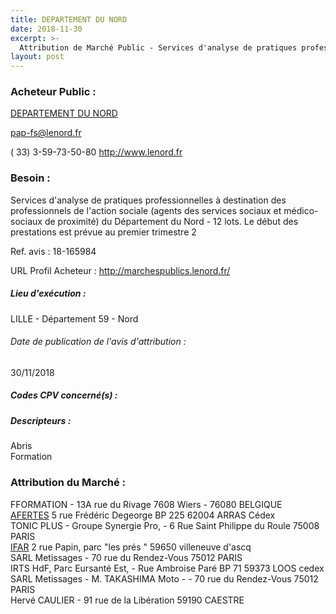 ```yaml
---
title: DEPARTEMENT DU NORD
date: 2018-11-30
excerpt: >-
  Attribution de Marché Public - Services d'analyse de pratiques professionnelles à destination des professionnels de l'action sociale (agents des services sociaux et médico-sociaux de proximité) du Département du Nord - 12
layout: post
---
```


### Acheteur Public : 
<a href="/acheteur-137/siren-225900018"> DEPARTEMENT DU NORD</a><br/>



pap-fs@lenord.fr

( 33) 3-59-73-50-80
http://www.lenord.fr
### Besoin :

Services d'analyse de pratiques professionnelles à destination des professionnels de l'action sociale (agents des services sociaux et médico-sociaux de proximité) du Département du Nord - 12 lots. Le début des prestations est prévue au premier trimestre 2

Ref. avis : 18-165984

URL Profil Acheteur : http://marchespublics.lenord.fr/

##### Lieu d'exécution :

LILLE - Département 59 - Nord

###### Date de publication de l'avis d'attribution : 
30/11/2018

##### Codes CPV concerné(s) :

##### Descripteurs :
Abris <br/>
Formation <br/>

### Attribution du Marché :
FFORMATION - 13A rue du Rivage 7608 Wiers - 76080 BELGIQUE <br/>
<a href="/entreprise-545/siren-311511653"> AFERTES</a>    5 rue Frédéric Degeorge BP 225 62004 ARRAS Cédex <br/>
TONIC PLUS - Groupe Synergie Pro, - 6 Rue Saint Philippe du Roule 75008 PARIS <br/>
<a href="/entreprise-565/siren-483187522"> IFAR</a>    2 rue Papin, parc "les prés " 59650 villeneuve d'ascq <br/>
SARL Metissages - 70 rue du Rendez-Vous 75012 PARIS <br/>
IRTS HdF, Parc Eursanté Est, - Rue Ambroise Paré BP 71 59373 LOOS cedex <br/>
SARL Metissages - M. TAKASHIMA Moto - - 70 rue du Rendez-Vous 75012 PARIS <br/>
Hervé CAULIER - 91 rue de la Libération 59190 CAESTRE <br/>
